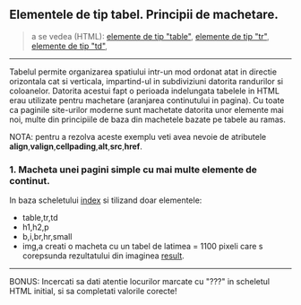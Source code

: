 
## Elementele de tip tabel. Principii de machetare.

> a se vedea (HTML):
[elemente de tip "table"](http://htmlbook.ru/html/table),
[elemente de tip "tr"](http://htmlbook.ru/html/tr),
[elemente de tip "td"](http://htmlbook.ru/html/td),


---
Tabelul permite organizarea spatiului intr-un mod ordonat atat in directie orizontala cat si verticala, impartind-ul in subdiviziuni
datorita randurilor si coloanelor. Datorita acestui fapt o perioada indelungata tabelele in HTML erau utilizate pentru machetare (aranjarea continutului in pagina).
Cu toate ca paginile site-urilor moderne sunt machetate datorita unor elemente mai noi, multe din principiile de baza din machetele bazate pe tabele au ramas.

NOTA: pentru a rezolva aceste exemplu veti avea nevoie de atributele **align**,**valign**,**cellpading**,**alt**,**src**,**href**.

### 1. Macheta unei pagini simple cu mai multe elemente de continut.
In baza scheletului [index](index.html) si tilizand doar elementele:
* table,tr,td
* h1,h2,p
* b,i,br,hr,small
* img,a
creati o macheta cu un tabel de latimea = 1100 pixeli care s corepsunda rezultatului din imaginea [result](result.png).

---

BONUS: Incercati sa dati atentie locurilor marcate cu "???" in scheletul HTML initial, si sa completati valorile corecte!
